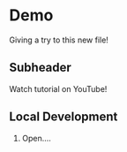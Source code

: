 # Demo

Giving a try to this new file!

## Subheader

Watch tutorial on YouTube!

## Local Development

1. Open....